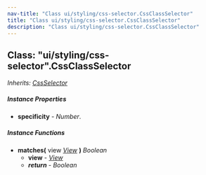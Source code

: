 ```yaml
---
nav-title: "Class ui/styling/css-selector.CssClassSelector"
title: "Class ui/styling/css-selector.CssClassSelector"
description: "Class ui/styling/css-selector.CssClassSelector"
---
```

## Class: "ui/styling/css-selector".CssClassSelector  
_Inherits:_ [_CssSelector_](../../../ui/styling/css-selector/CssSelector.md)

##### Instance Properties
 - **specificity** - _Number_.

##### Instance Functions
 - **matches(** view [_View_](../../../ui/core/view/View.md) **)** _Boolean_
   - **view** - [_View_](../../../ui/core/view/View.md)
   - _**return**_ - _Boolean_